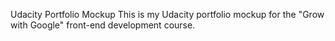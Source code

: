 Udacity Portfolio Mockup
This is my Udacity portfolio mockup for the "Grow with Google" front-end development course.
